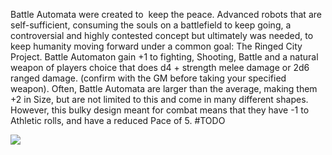 Battle Automata were created to  keep the peace. Advanced robots that are self-sufficient, consuming the souls on a battlefield to keep going, a controversial and highly contested concept but ultimately was needed, to keep humanity moving forward under a common goal: The Ringed City Project. Battle Automaton gain +1 to fighting, Shooting, Battle and a natural weapon of players choice that does d4 + strength melee damage or 2d6 ranged damage. (confirm with the GM before taking your specified weapon). Often, Battle Automata are larger than the average, making them +2 in Size, but are not limited to this and come in many different shapes. However, this bulky design meant for combat means that they have -1 to Athletic rolls, and have a reduced Pace of 5. #TODO

![](https://lh3.googleusercontent.com/yNsonhDPYwC0K5mJSH8545tDfzirKWFnz87ajlEAtUkGFdV77c_9IH2nPtZnV6I-M_hWdQCeP-HhRcW-T66mhc5eWzvuu1V9V61U17_zISQQ_N-PR-dMeizjW6d-15AHFf4KnHeqOzh5duqyc4k8tqxDGqbPZJsmJGP13acHwviEd6pZ4FJHJt5xHA)
